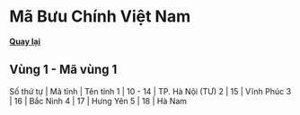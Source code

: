 # Mã Bưu Chính Việt Nam

**[Quay lại](https://khangshirokuma.github.io/MaBuuChinhVietNam/Danh_Sách/Mã_Tỉnh/Theo_Mã_Vùng/)**

## Vùng 1 - Mã vùng 1
  
Số thứ tự | Mã tỉnh | Tên tỉnh
1 | 10 - 14 | TP. Hà Nội (TƯ)
2 | 15 | Vĩnh Phúc
3 | 16 | Bắc Ninh
4 | 17 | Hưng Yên
5 | 18 | Hà Nam
